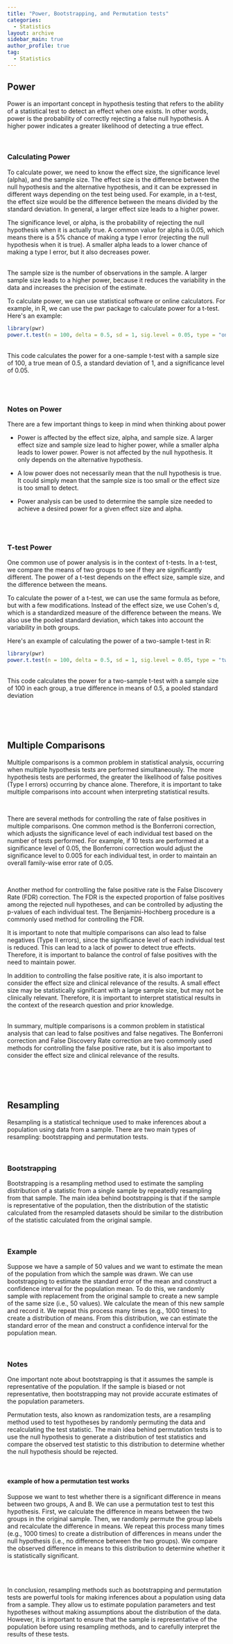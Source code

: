 ```yaml
---
title: "Power, Bootstrapping, and Permutation tests"
categories:
  - Statistics
layout: archive
sidebar_main: true
author_profile: true
tag:
  - Statistics
---
```


## Power
Power is an important concept in hypothesis testing that refers to the ability of a statistical test to detect an effect when one exists. In other words, power is the probability of correctly rejecting a false null hypothesis. A higher power indicates a greater likelihood of detecting a true effect.

<br>

### Calculating Power
To calculate power, we need to know the effect size, the significance level (alpha), and the sample size. The effect size is the difference between the null hypothesis and the alternative hypothesis, and it can be expressed in different ways depending on the test being used. For example, in a t-test, the effect size would be the difference between the means divided by the standard deviation. In general, a larger effect size leads to a higher power.

The significance level, or alpha, is the probability of rejecting the null hypothesis when it is actually true. A common value for alpha is 0.05, which means there is a 5% chance of making a type I error (rejecting the null hypothesis when it is true). A smaller alpha leads to a lower chance of making a type I error, but it also decreases power.

<br>
The sample size is the number of observations in the sample. A larger sample size leads to a higher power, because it reduces the variability in the data and increases the precision of the estimate.

To calculate power, we can use statistical software or online calculators. For example, in R, we can use the pwr package to calculate power for a t-test. Here's an example:

````r
library(pwr)
power.t.test(n = 100, delta = 0.5, sd = 1, sig.level = 0.05, type = "one.sample")
````
<br>
This code calculates the power for a one-sample t-test with a sample size of 100, a true mean of 0.5, a standard deviation of 1, and a significance level of 0.05.

<br><br>

### Notes on Power

There are a few important things to keep in mind when thinking about power

- Power is affected by the effect size, alpha, and sample size. A larger effect size and sample size lead to higher power, while a smaller alpha leads to lower power.
Power is not affected by the null hypothesis. It only depends on the alternative hypothesis.

- A low power does not necessarily mean that the null hypothesis is true. It could simply mean that the sample size is too small or the effect size is too small to detect.

- Power analysis can be used to determine the sample size needed to achieve a desired power for a given effect size and alpha.

<br><br>

### T-test Power

One common use of power analysis is in the context of t-tests. In a t-test, we compare the means of two groups to see if they are significantly different. The power of a t-test depends on the effect size, sample size, and the difference between the means.

To calculate the power of a t-test, we can use the same formula as before, but with a few modifications. Instead of the effect size, we use Cohen's d, which is a standardized measure of the difference between the means. We also use the pooled standard deviation, which takes into account the variability in both groups.

Here's an example of calculating the power of a two-sample t-test in R:

````r
library(pwr)
power.t.test(n = 100, delta = 0.5, sd = 1, sig.level = 0.05, type = "two.sample", alternative = "two.sided")
````
<br>
This code calculates the power for a two-sample t-test with a sample size of 100 in each group, a true difference in means of 0.5, a pooled standard deviation

<br><br><br>

## Multiple Comparisons
Multiple comparisons is a common problem in statistical analysis, occurring when multiple hypothesis tests are performed simultaneously. The more hypothesis tests are performed, the greater the likelihood of false positives (Type I errors) occurring by chance alone. Therefore, it is important to take multiple comparisons into account when interpreting statistical results.

<br>

There are several methods for controlling the rate of false positives in multiple comparisons. One common method is the Bonferroni correction, which adjusts the significance level of each individual test based on the number of tests performed. For example, if 10 tests are performed at a significance level of 0.05, the Bonferroni correction would adjust the significance level to 0.005 for each individual test, in order to maintain an overall family-wise error rate of 0.05.

<br>

Another method for controlling the false positive rate is the False Discovery Rate (FDR) correction. The FDR is the expected proportion of false positives among the rejected null hypotheses, and can be controlled by adjusting the p-values of each individual test. The Benjamini-Hochberg procedure is a commonly used method for controlling the FDR.

It is important to note that multiple comparisons can also lead to false negatives (Type II errors), since the significance level of each individual test is reduced. This can lead to a lack of power to detect true effects. Therefore, it is important to balance the control of false positives with the need to maintain power.

In addition to controlling the false positive rate, it is also important to consider the effect size and clinical relevance of the results. A small effect size may be statistically significant with a large sample size, but may not be clinically relevant. Therefore, it is important to interpret statistical results in the context of the research question and prior knowledge.
<br><br>

In summary, multiple comparisons is a common problem in statistical analysis that can lead to false positives and false negatives. The Bonferroni correction and False Discovery Rate correction are two commonly used methods for controlling the false positive rate, but it is also important to consider the effect size and clinical relevance of the results.

<br><br><br>

## Resampling

Resampling is a statistical technique used to make inferences about a population using data from a sample. There are two main types of resampling: bootstrapping and permutation tests.

<br>

### Bootstrapping
Bootstrapping is a resampling method used to estimate the sampling distribution of a statistic from a single sample by repeatedly resampling from that sample. The main idea behind bootstrapping is that if the sample is representative of the population, then the distribution of the statistic calculated from the resampled datasets should be similar to the distribution of the statistic calculated from the original sample. 

<br>

### Example

 Suppose we have a sample of 50 values and we want to estimate the mean of the population from which the sample was drawn. We can use bootstrapping to estimate the standard error of the mean and construct a confidence interval for the population mean. To do this, we randomly sample with replacement from the original sample to create a new sample of the same size (i.e., 50 values). We calculate the mean of this new sample and record it. We repeat this process many times (e.g., 1000 times) to create a distribution of means. From this distribution, we can estimate the standard error of the mean and construct a confidence interval for the population mean.

<br>

### Notes

One important note about bootstrapping is that it assumes the sample is representative of the population. If the sample is biased or not representative, then bootstrapping may not provide accurate estimates of the population parameters.

Permutation tests, also known as randomization tests, are a resampling method used to test hypotheses by randomly permuting the data and recalculating the test statistic. The main idea behind permutation tests is to use the null hypothesis to generate a distribution of test statistics and compare the observed test statistic to this distribution to determine whether the null hypothesis should be rejected.

<br>

#### example  of how a permutation test works
Suppose we want to test whether there is a significant difference in means between two groups, A and B. We can use a permutation test to test this hypothesis. First, we calculate the difference in means between the two groups in the original sample. Then, we randomly permute the group labels and recalculate the difference in means. We repeat this process many times (e.g., 1000 times) to create a distribution of differences in means under the null hypothesis (i.e., no difference between the two groups). We compare the observed difference in means to this distribution to determine whether it is statistically significant.

<br><br>

In conclusion, resampling methods such as bootstrapping and permutation tests are powerful tools for making inferences about a population using data from a sample. They allow us to estimate population parameters and test hypotheses without making assumptions about the distribution of the data. However, it is important to ensure that the sample is representative of the population before using resampling methods, and to carefully interpret the results of these tests.